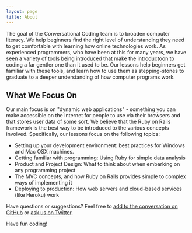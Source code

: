 ```yaml
---
layout: page
title: About
---
```


The goal of the Conversational Coding team is to broaden computer literacy. We help beginners find the right level of
understanding they need to get comfortable with learning how online technologies work. As experienced programmers, who
have been at this for many years, we have seen a variety of tools being introduced that make the introductoon to coding
a far gentler one than it used to be. Our lessons help beginners get familiar with these tools, and learn how to use
them as stepping-stones to graduate to a deeper understanding of how computer programs work.

## What We Focus On 

Our main focus is on "dynamic web applications" - something you can make accessible on the Internet for people to use
via their browsers and that stores user data of some sort. We believe that the Ruby on Rails framework is the best way
to be introduced to the various concepts involved. Specifically, our lessons focus on the following topics:

* Setting up your development environment: best practices for Windows and Mac OSX machines.
* Getting familiar with programming: Using Ruby for simple data analysis
* Product and Project Design: What to think about when embarking on any programming project
* The MVC concepts, and how Ruby on Rails provides simple to complex ways of implementing it
* Deploying to production: How web servers and cloud-based services (like Heroku) work

Have questions or suggestions? Feel free to [add to the conversation on GitHub](https://github.com/conversationalcoding/conversationalcoding.github.io/issues/new) or [ask us on Twitter](https://twitter.com/italkcode).

Have fun coding!

